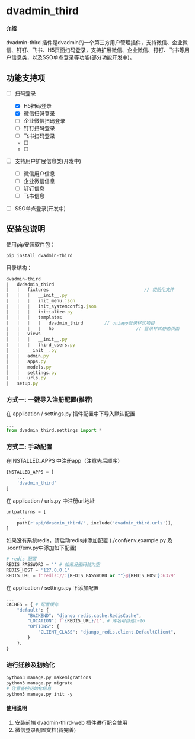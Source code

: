 # dvadmin_third

#### 介绍
dvadmin-third 插件是dvadmin的一个第三方用户管理插件，支持微信、企业微信、钉钉、飞书、H5页面扫码登录，支持扩展微信、企业微信、钉钉、飞书等用户信息类，以及SSO单点登录等功能(部分功能开发中)。

## 功能支持项

- [ ] 扫码登录
  - [x] H5扫码登录
  - [x] 微信扫码登录
  - [ ] 企业微信扫码登录
  - [ ] 钉钉扫码登录
  - [ ] 飞书扫码登录
  - [ ] 
  - [ ] 
- [ ] 支持用户扩展信息类(开发中)
  - [ ] 微信用户信息
  - [ ] 企业微信信息
  - [ ] 钉钉信息
  - [ ] 飞书信息
- [ ] SSO单点登录(开发中)



## 安装包说明

使用pip安装软件包：

```python
pip install dvadmin-third
```

目录结构：<br>
```javascript
dvadmin-third
|   dvdadmin_third
|   |   fixtures  									// 初始化文件
|   |   |   __init__.py
|   |   |   init_menu.json
|   |   |   init_systemconfig.json
|   |   |   initialize.py
|   |   |   templates
|   |   |   |   dvadmin_third  		 // uniapp登录样式项目
|   |   |   |   h5  							 // 登录样式静态页面
|   |   views
|   |   |   __init__.py
|   |   |   third_users.py
|   |   __init__.py
|   |   admin.py
|   |   apps.py
|   |   models.py
|   |   settings.py
|   |   urls.py
|   setup.py
```

### 方式一: 一键导入注册配置(推荐)
在 application / settings.py 插件配置中下导入默认配置
```python
...
from dvadmin_third.settings import *
```
### 方式二: 手动配置
在INSTALLED_APPS 中注册app（注意先后顺序）

```python
INSTALLED_APPS = [
    ...
    'dvadmin_third'
]
```

在 application / urls.py 中注册url地址

```python
urlpatterns = [
    ...
    path(r'api/dvadmin_third/', include('dvadmin_third.urls')),
]
```

如果没有系统redis，请启动redis并添加配置 (./conf/env.example.py 及 ./conf/env.py中添加如下配置)

```python
# redis 配置
REDIS_PASSWORD = '' # 如果没密码就为空
REDIS_HOST = '127.0.0.1'
REDIS_URL = f'redis://:{REDIS_PASSWORD or ""}@{REDIS_HOST}:6379'

```

在 application / settings.py 下添加配置

```python
...
CACHES = { # 配置缓存
    "default": {
        "BACKEND": "django_redis.cache.RedisCache",
        "LOCATION": f'{REDIS_URL}/1', # 库名可自选1~16
        "OPTIONS": {
            "CLIENT_CLASS": "django_redis.client.DefaultClient",
        }
    },
}

```



### 进行迁移及初始化

```python
python3 manage.py makemigrations 
python3 manage.py migrate 
# 注意备份初始化信息
python3 manage.py init -y 
```



#### 使用说明

1. 安装前端 dvadmin-third-web 插件进行配合使用
2. 微信登录配置文档(待完善)
